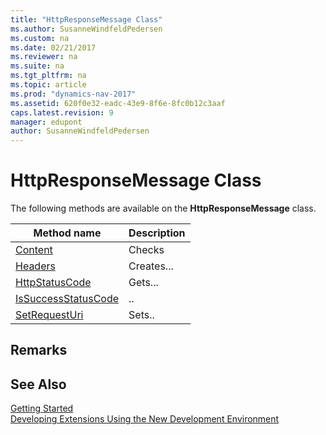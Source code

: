 ```yaml
---
title: "HttpResponseMessage Class"
ms.author: SusanneWindfeldPedersen
ms.custom: na
ms.date: 02/21/2017
ms.reviewer: na
ms.suite: na
ms.tgt_pltfrm: na
ms.topic: article
ms.prod: "dynamics-nav-2017"
ms.assetid: 620f0e32-eadc-43e9-8f6e-8fc0b12c3aaf
caps.latest.revision: 9
manager: edupont
author: SusanneWindfeldPedersen
---
```


# HttpResponseMessage Class

The following methods are available on the **HttpResponseMessage** class.

|Method name|Description|
|-----------|-----------|
|[Content](httpresponsemessage-content-method.md)|Checks|
|[Headers](httpresponsemessage-headers-method.md)|Creates...|
|[HttpStatusCode](httpresponsemessage-httpstatuscode-method.md)|Gets...|
|[IsSuccessStatusCode](httpresponsemessage-issuccessstatuscode-method.md)|..|
|[SetRequestUri](httpresponsemessage-setrequesturi-method.md)|Sets..|


## Remarks

## See Also
[Getting Started](newdev-get-started.md)  
[Developing Extensions Using the New Development Environment](newdev-dev-overview.md)